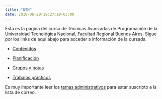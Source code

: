```yaml
---
title: "UTN"
date: 2018-06-20T19:27:10-03:00
---
```



Esta es la página del curso de Técnicas Avanzadas de Programación de la Universidad Tecnológica Nacional, Facultad Regional Buenos Aires. Sigue por los links de aquí abajo para acceder a información de la cursada.

* [Contenidos](utn-contenidos)

* [Planificación](utn-planificacion)
* [Grupos y notas](utn-grupos-y-notas)
* [Trabajos prácticos](utn-trabajos-practicos)

Es muy importante leer los [temas administrativos](utn-temas-administrativos) para estar suscripto a la lista de correo.